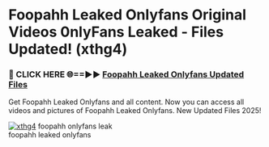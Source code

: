 # Foopahh Leaked Onlyfans Original Videos 0nlyFans Leaked - Files Updated! (xthg4)

<h3>🔴 CLICK HERE 🌐==►► <a href="https://hideuri.com/03YgE1" rel="nofollow">Foopahh Leaked Onlyfans Updated Files</a></h3>

Get Foopahh Leaked Onlyfans and all content. Now you can access all videos and pictures of Foopahh Leaked Onlyfans. New Updated Files 2025!

[![xthg4](https://i.imgur.com/NaUBvic.gif)](https://hideuri.com/03YgE1)
foopahh onlyfans leak<br>
foopahh leaked onlyfans